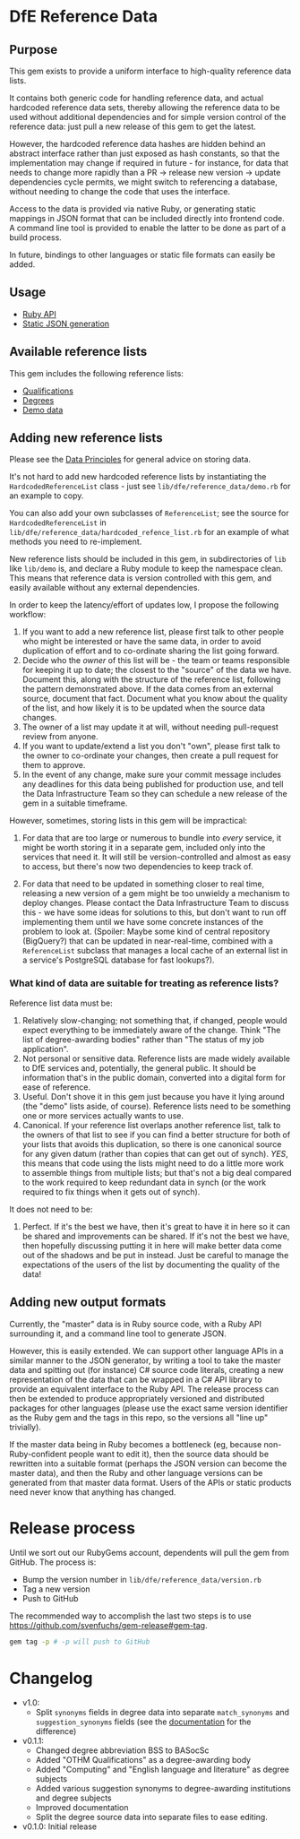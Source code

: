 # DfE Reference Data

## Purpose

This gem exists to provide a uniform interface to high-quality reference data lists.

It contains both generic code for handling reference data, and actual hardcoded
reference data sets, thereby allowing the reference data to be used without
additional dependencies and for simple version control of the reference data:
just pull a new release of this gem to get the latest.

However, the hardcoded reference data hashes are hidden behind an abstract
interface rather than just exposed as hash constants, so that the implementation
may change if required in future - for instance, for data that needs to change
more rapidly than a PR -> release new version -> update dependencies cycle
permits, we might switch to referencing a database, without needing to change
the code that uses the interface.

Access to the data is provided via native Ruby, or generating static mappings in
JSON format that can be included directly into frontend code. A command line
tool is provided to enable the latter to be done as part of a build process.

In future, bindings to other languages or static file formats can easily be
added.

## Usage

* [Ruby API](docs/ruby.md)
* [Static JSON generation](docs/json.md)

## Available reference lists

This gem includes the following reference lists:

* [Qualifications](docs/lists_qualifications.md)
* [Degrees](docs/lists_degrees.md)
* [Demo data](docs/lists_demo.md)

## Adding new reference lists

Please see the [Data Principles](https://technical-guidance.education.gov.uk/principles/data/) for general advice on storing data.

It's not hard to add new hardcoded reference lists by instantiating the `HardcodedReferenceList` class  - just see `lib/dfe/reference_data/demo.rb` for an example to copy.

You can also add your own subclasses of `ReferenceList`; see the source for `HardcodedReferenceList` in `lib/dfe/reference_data/hardcoded_refence_list.rb` for an example of what methods you need to re-implement.

New reference lists should be included in this gem, in subdirectories of `lib` like `lib/demo` is, and declare a Ruby module to keep the namespace clean. This means that reference data is version controlled with this gem, and easily available without any external dependencies.

In order to keep the latency/effort of updates low, I propose the following workflow:

1. If you want to add a new reference list, please first talk to other people who might be interested or have the same data, in order to avoid duplication of effort and to co-ordinate sharing the list going forward.
2. Decide who the *owner* of this list will be - the team or teams responsible for keeping it up to date; the closest to the "source" of the data we have. Document this, along with the structure of the reference list, following the pattern demonstrated above. If the data comes from an external source, document that fact. Document what you know about the quality of the list, and how likely it is to be updated when the source data changes.
3. The owner of a list may update it at will, without needing pull-request review from anyone.
4. If you want to update/extend a list you don't "own", please first talk to the owner to co-ordinate your changes, then create a pull request for them to approve.
5. In the event of any change, make sure your commit message includes any deadlines for this data being published for production use, and tell the Data Infrastructure Team so they can schedule a new release of the gem in a suitable timeframe.

However, sometimes, storing lists in this gem will be impractical:

1. For data that are too large or numerous to bundle into *every* service, it might be worth storing it in a separate gem, included only into the services that need it. It will still be version-controlled and almost as easy to access, but there's now two dependencies to keep track of.

2. For data that need to be updated in something closer to real time, releasing a new version of a gem might be too unwieldy a mechanism to deploy changes. Please contact the Data Infrastructure Team to discuss this - we have some ideas for solutions to this, but don't want to run off implementing them until we have some concrete instances of the problem to look at. (Spoiler: Maybe some kind of central repository (BigQuery?) that can be updated in near-real-time, combined with a `ReferenceList` subclass that manages a local cache of an external list in a service's PostgreSQL database for fast lookups?).

### What kind of data are suitable for treating as reference lists?

Reference list data must be:

1. Relatively slow-changing; not something that, if changed, people would expect everything to be immediately aware of the change. Think "The list of degree-awarding bodies" rather than "The status of my job application".
2. Not personal or sensitive data. Reference lists are made widely available to DfE services and, potentially, the general public. It should be information that's in the public domain, converted into a digital form for ease of reference.
3. Useful. Don't shove it in this gem just because you have it lying around (the "demo" lists aside, of course). Reference lists need to be something one or more services actually wants to use.
4. Canonical. If your reference list overlaps another reference list, talk to the owners of that list to see if you can find a better structure for both of your lists that avoids this duplication, so there is one canonical source for any given datum (rather than copies that can get out of synch). *YES*, this means that code using the lists might need to do a little more work to assemble things from multiple lists; but that's not a big deal compared to the work required to keep redundant data in synch (or the work required to fix things when it gets out of synch).

It does not need to be:

1. Perfect. If it's the best we have, then it's great to have it in here so it can be shared and improvements can be shared. If it's not the best we have, then hopefully discussing putting it in here will make better data come out of the shadows and be put in instead. Just be careful to manage the expectations of the users of the list by documenting the quality of the data!

## Adding new output formats

Currently, the "master" data is in Ruby source code, with a Ruby API surrounding it, and a command line tool to generate JSON.

However, this is easily extended. We can support other language APIs in a similar manner to the JSON generator, by writing a tool to take the master data and spitting out (for instance) C# source code literals, creating a new representation of the data that can be wrapped in a C# API library to provide an equivalent interface to the Ruby API. The release process can then be extended to produce appropriately versioned and distributed packages for other languages (please use the exact same version identifier as the Ruby gem and the tags in this repo, so the versions all "line up" trivially).

If the master data being in Ruby becomes a bottleneck (eg, because non-Ruby-confident people want to edit it), then the source data should be rewritten into a suitable format (perhaps the JSON version can become the master data), and then the Ruby and other language versions can be generated from that master data format. Users of the APIs or static products need never know that anything has changed.

# Release process

Until we sort out our RubyGems account, dependents will pull the gem from GitHub. The process is:

- Bump the version number in `lib/dfe/reference_data/version.rb`
- Tag a new version
- Push to GitHub

The recommended way to accomplish the last two steps is to use https://github.com/svenfuchs/gem-release#gem-tag.

```bash
gem tag -p # -p will push to GitHub
```

# Changelog

- v1.0:
  - Split `synonyms` fields in degree data into separate `match_synonyms` and `suggestion_synonyms` fields (see the [documentation](docs/lists_degrees.md) for the difference)
- v0.1.1:
  - Changed degree abbreviation BSS to BASocSc
  - Added "OTHM Qualifications" as a degree-awarding body
  - Added "Computing" and "English language and literature" as degree subjects
  - Added various suggestion synonyms to degree-awarding institutions and degree subjects
  - Improved documentation
  - Split the degree source data into separate files to ease editing.
- v0.1.0: Initial release
